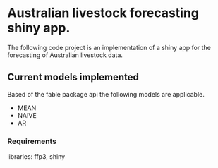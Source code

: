 # Australian livestock forecasting shiny app.

The following code project is an implementation of a shiny app for the forecasting of Australian livestock data.

## Current models implemented
Based of the fable package api the following models are applicable.

- MEAN
- NAIVE
- AR

### Requirements
libraries: ffp3, shiny